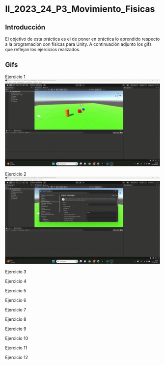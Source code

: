 # II_2023_24_P3_Movimiento_Fisicas
## Introducción
El objetivo de esta práctica es el de poner en práctica lo aprendido respecto a la programación con físicas para Unity. A continuación adjunto los gifs que reflejan los ejercicios realizados.

## Gifs

Ejercicio 1
![Visualización de la escena Ej 1](P3-EJ-1.gif)

Ejercicio 2
![Visualización de la escena Ej 2](P3-EJ-2.gif)

Ejercicio 3

Ejercicio 4

Ejercicio 5

Ejercicio 6

Ejercicio 7

Ejercicio 8

Ejercicio 9

Ejercicio 10

Ejercicio 11

Ejercicio 12

